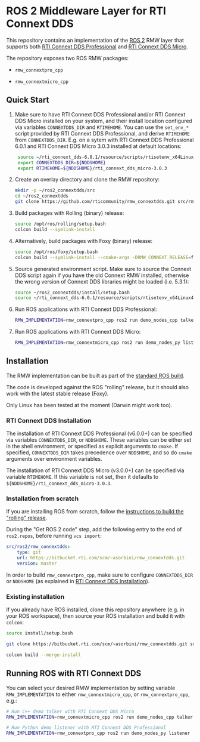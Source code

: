 # ROS 2 Middleware Layer for RTI Connext DDS

This repository contains an implementation of the [ROS 2](https://index.ros.org/doc/ros2/)
RMW layer that supports both [RTI Connext DDS Professional](https://www.rti.com/products/connext-dds-professional)
and [RTI Connext DDS Micro](https://www.rti.com/products/connext-dds-micro).

The repository exposes two ROS RMW packages:

- `rmw_connextpro_cpp`

- `rmw_connextmicro_cpp`

## Quick Start

1. Make sure to have RTI Connext DDS Professional and/or RTI Connext DDS Micro
   installed on your system, and their install location configured via
   variables `CONNEXTDDS_DIR` and `RTIMEHOME`. You can use the `set_env_*` 
   script provided by RTI Connext DDS Professional, and derive `RTIMEHOME`
   from `CONNEXTDDS_DIR`. E.g. on a sytem with RTI Connext DDS Professional 6.0.1
   and RTI Connext DDS Micro 3.0.3 installed at default locations:

   ```sh
    source ~/rti_connext_dds-6.0.1/resource/scripts/rtisetenv_x64Linux4gcc7.3.0.bash
    export CONNEXTDDS_DIR=${NDDSHOME}
    export RTIMEHOME=${NDDSHOME}/rti_connext_dds_micro-3.0.3
   ```

2. Create an overlay directory and clone the RMW repository:

    ```sh
    mkdir -p ~/ros2_connextdds/src
    cd ~/ros2_connextdds
    git clone https://github.com/rticommunity/rmw_connextdds.git src/rmw_connextdds
    ```

3. Build packages with Rolling (binary) release:

    ```sh
    source /opt/ros/rolling/setup.bash
    colcon build --symlink-install
    ```

4. Alternatively, build packages with Foxy (binary) release:

    ```sh
    source /opt/ros/foxy/setup.bash
    colcon build --symlink-install --cmake-args -DRMW_CONNEXT_RELEASE=foxy
    ```

5. Source generated environment script. Make sure to source the
   Connext DDS script again if you have the old Connext RMW installed,
   otherwise the wrong version of Connext DDS libraries might be loaded
   (i.e. 5.3.1):

    ```sh
    source ~/ros2_connextdds/install/setup.bash
    source ~/rti_connext_dds-6.0.1/resource/scripts/rtisetenv_x64Linux4gcc7.3.0.bash
    ```

6. Run ROS applications with RTI Connext DDS Professional:

    ```sh
    RMW_IMPLEMENTATION=rmw_connextpro_cpp ros2 run demo_nodes_cpp talker
    ```


6. Run ROS applications with RTI Connext DDS Micro:

    ```sh
    RMW_IMPLEMENTATION=rmw_connextmicro_cpp ros2 run demo_nodes_py listener
    ```

## Installation

The RMW implementation can be built as part of the [standard ROS build](https://index.ros.org/doc/ros2/Installation/Rolling/#building-from-source).

The code is developed against the ROS "rolling" release, but it should also work with the latest stable release (Foxy).

Only Linux has been tested at the moment (Darwin might work too).

### RTI Connext DDS Installation

The installation of RTI Connext DDS Professional (v6.0.0+) can be 
specified via variables `CONNEXTDDS_DIR`, or `NDDSHOME`. These
variables can be either set in the shell environment, or
specified as explicit arguments to `cmake`.
If specified, `CONNEXTDDS_DIR` takes precedence over `NDDSHOME`,
and so do `cmake` arguments over environment variables.

The installation of RTI Connext DDS Micro (v3.0.0+) can be specified
via variable `RTIMEHOME`. If this variable is not set, then it
defaults to `${NDDSHOME}/rti_connext_dds_micro-3.0.3`.

### Installation from scratch

If you are installing ROS from scratch, follow the [instructions to build the "rolling" release](https://index.ros.org/doc/ros2/Installation/Rolling/#building-from-source).

During the "Get ROS 2 code" step, add the following entry to the end 
of `ros2.repos`, before running `vcs import`:

```yaml
src/ros2/rmw_connextdds:
    type: git
    url: https://bitbucket.rti.com/scm/~asorbini/rmw_connextdds.git
    version: master
```

In order to build `rmw_connextpro_cpp`, make sure to configure 
`CONNEXTDDS_DIR` or `NDDSHOME` (as explained in [RTI Connext DDS Installation](#rti-connext-dds-installation)).

### Existing installation

If you already have ROS installed, clone this repository anywhere
(e.g. in your ROS workspace), then source your ROS installation and
build it with `colcon`:

```bash
source install/setup.bash

git clone https://bitbucket.rti.com/scm/~asorbini/rmw_connextdds.git src/ros2/rmw_connextdds

colcon build --merge-install
```

## Running ROS with RTI Connext DDS

You can select your desired RMW implementation by setting variable
`RMW_IMPLEMENTATION` to either `rmw_connextmicro_cpp`, or `rmw_connextpro_cpp`, e.g.:

```bash
# Run C++ demo talker with RTI Connext DDS Micro
RMW_IMPLEMENTATION=rmw_connextmicro_cpp ros2 run demo_nodes_cpp talker

# Run Python demo listener with RTI Connext DDS Professional
RMW_IMPLEMENTATION=rmw_connextpro_cpp ros2 run demo_nodes_py listener
```

